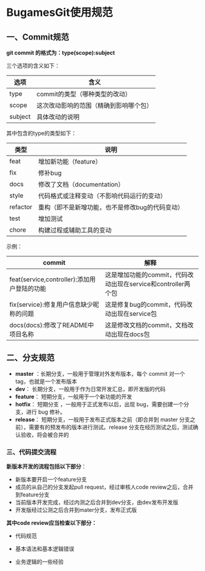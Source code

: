 # BugamesGit使用规范

## 一、Commit规范

**git commit 的格式为：type(scope):subject**

三个选项的含义如下：

| 选项    | 含义                                   |
| ------- | -------------------------------------- |
| type    | commit的类型（哪种类型的改动）         |
| scope   | 这次改动影响的范围（精确到影响哪个包） |
| subject | 具体改动的说明                         |

其中包含的type的类型如下：

| 类型     | 说明                                            |
| -------- | ----------------------------------------------- |
| feat     | 增加新功能（feature）                           |
| fix      | 修补bug                                         |
| docs     | 修改了文档（documentation）                     |
| style    | 代码格式或注释变动（不影响代码运行的变动）      |
| refactor | 重构（即不是新增功能，也不是修改bug的代码变动） |
| test     | 增加测试                                        |
| chore    | 构建过程或辅助工具的变动                        |

示例：

| commit                                      | 解释                                                         |
| ------------------------------------------- | ------------------------------------------------------------ |
| feat(service,controller):添加用户登陆的功能 | 这是增加功能的commit，代码改动出现在service和controller两个包 |
| fix(service):修复用户信息缺少昵称的问题     | 这是修复bug的commit，代码改动出现在service包                 |
| docs(docs):修改了README中项目名称           | 这是修改文档的commit，文档改动出现在docs包                   |

## 二、分支规范

- **master** ：长期分支，一般用于管理对外发布版本，每个 commit 对一个 tag，也就是一个发布版本
- **dev**： 长期分支，一般用于作为日常开发汇总，即开发版的代码
- **feature**： 短期分支，一般用于一个新功能的开发
- **hotfix**： 短期分支 ，一般用于正式发布以后，出现 bug，需要创建一个分支，进行 bug 修补。
- **release**： 短期分支，一般用于发布正式版本之前（即合并到 master 分支之前），需要有的预发布的版本进行测试。release 分支在经历测试之后，测试确认验收，将会被合并的

### 三、代码提交流程

**新版本开发的流程包括以下部分**：

- 新版本要开启一个feature分支
- 成员的从自己的分支发起pull request，经过审核人code review之后，合并到feature分支
- 当前版本开发完成，经过内测之后合并到dev分支，由dev发布开发版
- 开发版经过公测之后合并到mater分支，发布正式版

**其中code review应当检查以下部分：**

- 代码规范

- 基本语法和基本逻辑错误
- 业务逻辑的一些经验